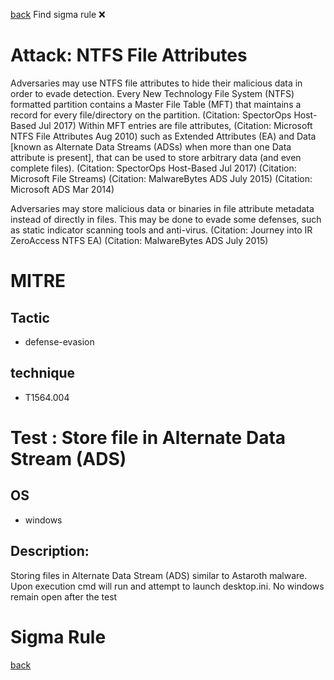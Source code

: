 
[back](../index.md)
Find sigma rule :x: 

# Attack: NTFS File Attributes 

Adversaries may use NTFS file attributes to hide their malicious data in order to evade detection. Every New Technology File System (NTFS) formatted partition contains a Master File Table (MFT) that maintains a record for every file/directory on the partition. (Citation: SpectorOps Host-Based Jul 2017) Within MFT entries are file attributes, (Citation: Microsoft NTFS File Attributes Aug 2010) such as Extended Attributes (EA) and Data [known as Alternate Data Streams (ADSs) when more than one Data attribute is present], that can be used to store arbitrary data (and even complete files). (Citation: SpectorOps Host-Based Jul 2017) (Citation: Microsoft File Streams) (Citation: MalwareBytes ADS July 2015) (Citation: Microsoft ADS Mar 2014)

Adversaries may store malicious data or binaries in file attribute metadata instead of directly in files. This may be done to evade some defenses, such as static indicator scanning tools and anti-virus. (Citation: Journey into IR ZeroAccess NTFS EA) (Citation: MalwareBytes ADS July 2015)

# MITRE
## Tactic
  - defense-evasion


## technique
  - T1564.004


# Test : Store file in Alternate Data Stream (ADS)
## OS
  - windows


## Description:
Storing files in Alternate Data Stream (ADS) similar to Astaroth malware.
Upon execution cmd will run and attempt to launch desktop.ini. No windows remain open after the test


# Sigma Rule


[back](../index.md)
